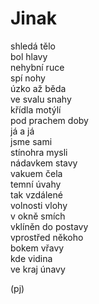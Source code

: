 Jinak
=====

shledá tělo  
bol hlavy  
nehybní ruce  
spí nohy  
úzko až běda  
ve svalu snahy  
křídla motýlí  
pod prachem doby  
já a já  
jsme sami  
stínohra mysli  
nádavkem stavy  
vakuem čela  
temní úvahy  
tak vzdálené  
volnosti vlohy  
v okně smích  
vklíněn do postavy  
vprostřed někoho  
bokem vřavy  
kde vidina  
ve kraj únavy

(pj)

